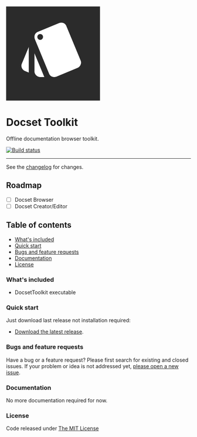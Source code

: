 ![logo](.editoricon.png)

# Docset Toolkit

Offline documentation browser toolkit.

[![Build status](https://ci.appveyor.com/api/projects/status/fw5hvvbfds5lmndt?svg=true)](https://ci.appveyor.com/project/ennerperez/docset-toolkit)

---------------------------------------

See the [changelog](CHANGELOG.md) for changes.

## Roadmap

- [ ] Docset Browser
- [ ] Docset Creator/Editor

## Table of contents

* [What's included](#whats-included)
* [Quick start](#quick-start)
* [Bugs and feature requests](#bugs-and-feature-requests)
* [Documentation](#documentation)
* [License](#license)

### What's included

- DocsetToolkit executable

### Quick start

Just download last release not installation required:

* [Download the latest release](https://github.com/ennerperez/docset-toolkit/releases/).

### Bugs and feature requests

Have a bug or a feature request? Please first search for existing and closed issues. If your problem or idea is not addressed yet, [please open a new issue](https://github.com/ennerperez/docset-toolkit/issues/new).

### Documentation

No more documentation required for now.

### License

Code released under [The MIT License](LICENSE)